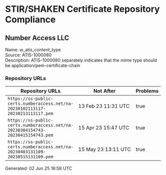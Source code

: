 # STIR/SHAKEN Certificate Repository Compliance

## Number Access LLC

Name: w_atis_content_type\
Source: ATIS-1000080\
Description: ATIS-1000080 separately indicates that the mime type should be application/pem-certificate-chain
### Repository URLs

| Repository URLs | Not After |  Problems | Link |
|-----------------|-----------|-----------|------|
| `https://ss-public-certs.numberaccess.net/na-20230102113117-20230213113117.pem` | 13&#160;Feb&#160;23&#160;11:31&#160;UTC | true | [view](../../REPOS/266064458232915202f45bf5b5e3d0dcef49ed61/README.md) |
| `https://ss-public-certs.numberaccess.net/na-20230304154743-20230415154743.pem` | 15&#160;Apr&#160;23&#160;15:47&#160;UTC | true | [view](../../REPOS/78d390383540298283a2a25c29d6277270df8c82/README.md) |
| `https://ss-public-certs.numberaccess.net/na-20230403131109-20230515131109.pem` | 15&#160;May&#160;23&#160;13:11&#160;UTC | true | [view](../../REPOS/40ec28960518990e8623abdd6d599a7f847660e0/README.md) |


Generated: 02 Jun 25 18:58 UTC